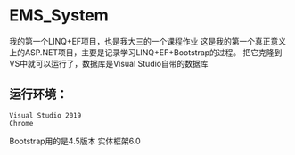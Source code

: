 # EMS_System
我的第一个LINQ+EF项目，也是我大三的一个课程作业
  这是我的第一个真正意义上的ASP.NET项目，主要是记录学习LINQ+EF+Bootstrap的过程。
把它克隆到VS中就可以运行了，数据库是Visual Studio自带的数据库
## 运行环境：
    Visual Studio 2019
    Chrome
Bootstrap用的是4.5版本
实体框架6.0
